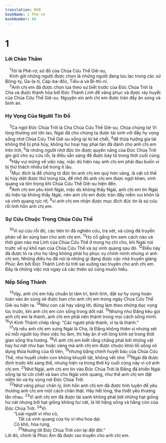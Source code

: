 ```yaml
---
translation: NVB
bookName: I Phê-rơ 
bookNumber: 60
---
```


<div class="title"><h1>1</h1><h3>Lời Chào Thăm </h3></div>
<span class="verse 1phi_1_1"> <sup>1</sup>Tôi là Phê-rơ, sứ đồ của Chúa Cứu Thế Giê-su, <br/> Kính gởi những người được chọn là những người đang lưu lạc trong các xứ Bông-ty, Ga-la-ti, Cáp-ba-đốc, Tiểu-á và Bi-thi-ni. <br/></span>
<span class="verse 1phi_1_2"> <sup>2</sup>Anh chị em đã được chọn lựa theo sự biết trước của Đức Chúa Trời là Cha và được thánh hóa bởi Đức Thánh Linh để vâng phục và được rảy huyết của Chúa Cứu Thế Giê-su. Nguyện xin anh chị em được tràn đầy ân sủng và bình an. <br/></span>
<div class="title"><h3>Hy Vọng Của Người Tín Đồ </h3></div>
<span class="verse 1phi_1_3"> <sup>3</sup>Ca ngợi Đức Chúa Trời là Cha Chúa Cứu Thế Giê-su, Chúa chúng ta! Vì lòng thương xót lớn lao, Ngài đã cho chúng ta được tái sinh với đầy hy vọng sống nhờ Chúa Cứu Thế Giê-su sống lại từ kẻ chết, </span>
<span class="verse 1phi_1_4"><sup>4</sup>để thừa hưởng gia tài không thể bị phá hủy, không hư hoại hay phai tàn đã dành cho anh chị em trên trời, </span>
<span class="verse 1phi_1_5"><sup>5</sup>là những người nhờ đức tin được quyền năng của Đức Chúa Trời gìn giữ cho sự cứu rỗi, là điều sẵn sàng để được bày tỏ trong thời cuối cùng. <br/></span>
<span class="verse 1phi_1_6"> <sup>6</sup>Hãy vui mừng về việc này, mặc dù hiện nay anh chị em phải đau buồn vì bị thử thách nhiều bề trong ít lâu. <br/></span>
<span class="verse 1phi_1_7"> <sup>7</sup>Mục đích là để chứng tỏ đức tin anh chị em quý hơn vàng, là vật có thể bị hủy diệt được thử trong lửa, để nhờ đó anh chị em được ngợi khen, vinh quang và tôn trọng khi Chúa Cứu Thế Giê-su hiện đến. <br/></span>
<span class="verse 1phi_1_8"> <sup>8</sup>Anh chị em yêu kính Ngài, mặc dù không thấy Ngài, anh chị em tin Ngài dù hiện tại không thấy Ngài, nên anh chị em được tràn đầy niềm vui khôn tả và vinh quang rực rỡ, </span>
<span class="verse 1phi_1_9"><sup>9</sup>vì anh chị em nhận được mục đích đức tin là sự cứu rỗi linh hồn anh chị em. <br/></span>
<div class="title"><h3>Sự Cứu Chuộc Trong Chúa Cứu Thế </h3></div>
<span class="verse 1phi_1_10"> <sup>10</sup>Vì sự cứu rỗi đó, các tiên tri đã nghiên cứu, tra xét, và cũng đã truyền phán về ân sủng ban cho anh chị em. </span>
<span class="verse 1phi_1_11"><sup>11</sup>Họ cố gắng tìm xem cách nào và thời gian nào mà Linh của Chúa Cứu Thế ở trong họ chỉ cho, khi Ngài nói trước về sự khổ nạn của Chúa Cứu Thế và sự vinh quang sau đó. </span>
<span class="verse 1phi_1_12"><sup>12</sup>Điều này đã được tỏ ra cho họ rằng không phải họ phục vụ chính mình nhưng vì anh chị em. Những điều họ đã nói là những gì đang được các nhà truyền giảng Phúc Âm bởi Đức Thánh Linh từ trời sai xuống rao truyền cho anh chị em. Đây là những việc mà ngay cả các thiên sứ cũng muốn hiểu. <br/></span>
<div class="title"><h3>Nếp Sống Thánh </h3></div>
<span class="verse 1phi_1_13"> <sup>13</sup>Vậy, anh chị em hãy chuẩn bị tâm trí, bình tĩnh, đặt sự hy vọng hoàn toàn vào ân sủng sẽ được ban cho anh chị em trong ngày Chúa Cứu Thế Giê-su hiện ra. </span>
<span class="verse 1phi_1_14"><sup>14</sup>Như con cái hay vâng lời, đừng làm theo những dục vọng lúc trước, khi anh chị em còn sống trong dốt nát. </span>
<span class="verse 1phi_1_15"><sup>15</sup>Nhưng như Đấng kêu gọi anh chị em là thánh, anh chị em phải nên thánh trong mọi cách sống mình. </span>
<span class="verse 1phi_1_16"><sup>16</sup>Vì Kinh Thánh chép rằng: “Các ngươi phải thánh, vì ta là thánh.” <br/></span>
<span class="verse 1phi_1_17"> <sup>17</sup>Và nếu anh chị em xưng Ngài là Cha, là Đấng không thiên vị nhưng xét xử mỗi người tùy theo việc họ làm, thì hãy ăn ở với lòng kính sợ trong thời gian sống tha hương. </span>
<span class="verse 1phi_1_18"><sup>18</sup>Vì anh chị em biết rằng chẳng phải bởi những vật hay hư nát như bạc hoặc vàng mà anh chị em được chuộc khỏi lối sống vô dụng thừa hưởng của tổ tiên, </span>
<span class="verse 1phi_1_19"><sup>19</sup>nhưng bằng chính huyết báu của Chúa Cứu Thế, như huyết chiên con không khuyết tật, không vết nhơ. </span>
<span class="verse 1phi_1_20"><sup>20</sup>Ngài đã được định trước khi sáng thế, nhưng hiện ra trong thời kỳ cuối cùng này vì cớ anh chị em. </span>
<span class="verse 1phi_1_21"><sup>21</sup>Nhờ Ngài, anh chị em tin vào Đức Chúa Trời là Đấng đã khiến Ngài sống lại từ cõi chết và ban cho Ngài vinh quang, như thế anh chị em đặt niềm tin và hy vọng nơi Đức Chúa Trời. <br/></span>
<span class="verse 1phi_1_22"> <sup>22</sup>Nhờ vâng phục chân lý, linh hồn anh chị em đã được tinh luyện để yêu thương anh chị em một cách chân thật. Hãy hết lòng, tha thiết yêu thương lẫn nhau. </span>
<span class="verse 1phi_1_23"><sup>23</sup>Vì anh chị em đã được tái sanh không phải bởi những hạt giống hư nát nhưng bởi hạt giống không hư nát, là lời hằng sống và hằng còn của Đức Chúa Trời. </span>
<span class="verse 1phi_1_24"><sup>24</sup>Vì: <br/>  “Loài người ví như cỏ, <br/>   Tất cả vinh quang của họ ví như hoa dại. <br/>  Cỏ khô, hoa rụng, <br/></span>
<span class="verse 1phi_1_25">   <sup>25</sup>Nhưng lời Đức Chúa Trời còn lại đời đời.” <br/>Lời đó, chính là Phúc Âm đã được rao truyền cho anh chị em. <br/></span>

